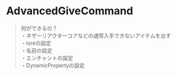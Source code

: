 # AdvancedGiveCommand

  > 何ができるの？  
・ネザーリアクターコアなどの通常入手できないアイテムを出す  
・loreの設定  
・名前の設定  
・エンチャントの設定  
・DynamicPropertyの設定  
